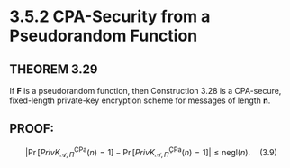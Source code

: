 # 3.5.2 CPA-Security from a Pseudorandom Function

## THEOREM 3.29 
If **F** is a pseudorandom function, then Construction 3.28
is a CPA-secure, fixed-length private-key encryption scheme for messages of
length **n**.

## PROOF: 

$$\left| \Pr\left[PrivK_{\mathcal{A},\Pi}^{\text{CPa}}(n) = 1 \right] - \Pr\left[PrivK_{\mathcal{A}, \tilde{\Pi}}^{\text{CPa}}(n) = 1 \right] \right| \leq \mathsf{negl}(n). \quad (3.9)$$

